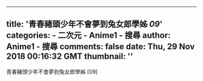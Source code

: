 
---
title: '青春豬頭少年不會夢到兔女郎學姊 _09_'
categories: 
    - 二次元
    - Anime1 - 搜尋
author: Anime1 - 搜尋
comments: false
date: Thu, 29 Nov 2018 00:16:32 GMT
thumbnail: ''
---

<div>   
青春豬頭少年不會夢到兔女郎學姊 [09]  
</div>
            